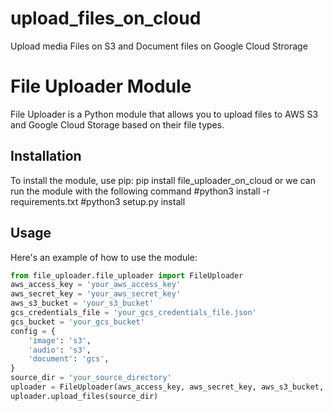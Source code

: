 # upload_files_on_cloud
Upload media  Files on S3 and Document files on Google Cloud Strorage
# File Uploader Module
File Uploader is a Python module that allows you to upload files to AWS S3 and Google Cloud Storage based on their file types.

## Installation

To install the module, use pip:
pip install file_uploader_on_cloud
or 
we can run the module with the following command 
#python3 install -r requirements.txt
#python3 setup.py install

## Usage

Here's an example of how to use the module:

```python
from file_uploader.file_uploader import FileUploader
aws_access_key = 'your_aws_access_key'
aws_secret_key = 'your_aws_secret_key'
aws_s3_bucket = 'your_s3_bucket'
gcs_credentials_file = 'your_gcs_credentials_file.json'
gcs_bucket = 'your_gcs_bucket'
config = {
    'image': 's3',
    'audio': 's3',
    'document': 'gcs',
}
source_dir = 'your_source_directory'
uploader = FileUploader(aws_access_key, aws_secret_key, aws_s3_bucket, gcs_credentials_file, gcs_bucket, config)
uploader.upload_files(source_dir)

